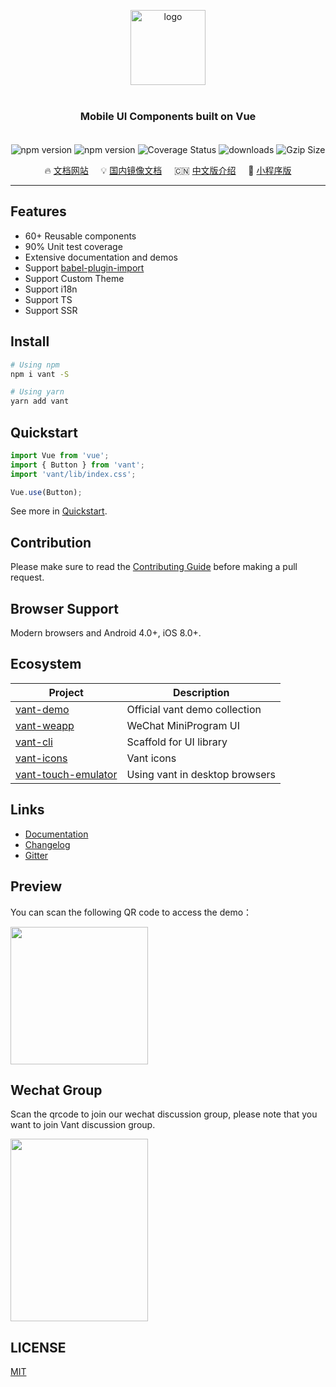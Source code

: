 <p align="center">
    <img alt="logo" src="https://img.yzcdn.cn/vant/logo.png" width="120" height="120" style="margin-bottom: 10px;">
</p>

<h3 align="center" style="margin: 30px 0 35px;">Mobile UI Components built on Vue</h3>

<p align="center">
    <img src="https://img.shields.io/npm/v/vant.svg?style=for-the-badge" alt="npm version" />
    <img src="https://img.shields.io/github/workflow/status/youzan/vant/CI/dev?style=for-the-badge" alt="npm version" />
    <img src="https://img.shields.io/codecov/c/github/youzan/vant/dev.svg?style=for-the-badge&color=#4fc08d" alt="Coverage Status" />
    <img src="https://img.shields.io/npm/dm/vant.svg?style=for-the-badge&color=#4fc08d" alt="downloads" />
    <img src="https://img.badgesize.io/https://unpkg.com/vant/lib/vant.min.js?compression=gzip&style=for-the-badge&label=gzip%20size&color=#4fc08d" alt="Gzip Size" />
</p>

<p align="center">
  🔥 <a href="https://youzan.github.io/vant">文档网站</a>
  &nbsp;
  &nbsp;
  💡 <a href="https://vant-contrib.gitee.io/vant">国内镜像文档</a>
  &nbsp;
  &nbsp;
  🇨🇳 <a href="./README.zh-CN.md">中文版介绍</a>
  &nbsp;
  &nbsp;
  🚀 <a href="https://github.com/youzan/vant-weapp" target="_blank">小程序版</a>
</p>

---

## Features

- 60+ Reusable components
- 90% Unit test coverage
- Extensive documentation and demos
- Support [babel-plugin-import](https://github.com/ant-design/babel-plugin-import)
- Support Custom Theme
- Support i18n
- Support TS
- Support SSR

## Install

```bash
# Using npm
npm i vant -S

# Using yarn
yarn add vant
```

## Quickstart

```js
import Vue from 'vue';
import { Button } from 'vant';
import 'vant/lib/index.css';

Vue.use(Button);
```

See more in [Quickstart](https://youzan.github.io/vant#/en-US/quickstart).

## Contribution

Please make sure to read the [Contributing Guide](./.github/CONTRIBUTING.md) before making a pull request.

## Browser Support

Modern browsers and Android 4.0+, iOS 8.0+.

## Ecosystem

| Project | Description |
| --- | --- |
| [vant-demo](https://github.com/youzan/vant-demo) | Official vant demo collection |
| [vant-weapp](https://github.com/youzan/vant-weapp) | WeChat MiniProgram UI |
| [vant-cli](https://github.com/youzan/vant/tree/dev/packages/vant-cli) | Scaffold for UI library |
| [vant-icons](https://github.com/youzan/vant/tree/dev/packages/vant-icons) | Vant icons |
| [vant-touch-emulator](https://github.com/youzan/vant/tree/dev/packages/vant-touch-emulator) | Using vant in desktop browsers |

## Links

- [Documentation](https://youzan.github.io/vant)
- [Changelog](https://youzan.github.io/vant#/en-US/changelog)
- [Gitter](https://gitter.im/vant-contrib/discuss?utm_source=share-link&utm_medium=link&utm_campaign=share-link)

## Preview

You can scan the following QR code to access the demo：

<img src="https://img.yzcdn.cn/vant/preview_qrcode_20180528.png" width="220" height="220" >

## Wechat Group

Scan the qrcode to join our wechat discussion group, please note that you want to join Vant discussion group.

<img src="https://img.yzcdn.cn/vant/wechat_20180606.png" width="220" height="292" >

## LICENSE

[MIT](https://en.wikipedia.org/wiki/MIT_License)
